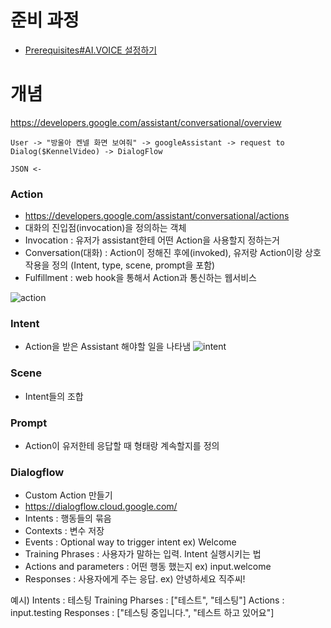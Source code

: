 # 준비 과정
- [Prerequisites#AI.VOICE 설정하기](Prerequisites.md#AI.VOICE-설정하기)

# 개념
https://developers.google.com/assistant/conversational/overview
```
User -> "방울아 켄넬 화면 보여줘" -> googleAssistant -> request to Dialog($KennelVideo) -> DialogFlow   
                                                                                 JSON <- 
```

### Action
- https://developers.google.com/assistant/conversational/actions
- 대화의 진입점(invocation)을 정의하는 객체
- Invocation : 유저가 assistant한테 어떤 Action을 사용할지 정하는거
- Conversation(대화) : Action이 정해진 후에(invoked), 유저랑 Action이랑 상호작용을 정의 (Intent, type, scene, prompt을 포함)
- Fulfillment : web hook을 통해서 Action과 통신하는 웹서비스

![action](https://developers.google.com/assistant/conversational/images/actions.svg)

### Intent
- Action을 받은 Assistant 해야할 일을 나타냄
![intent](https://developers.google.com/assistant/conversational/images/scene-overview.svg)

### Scene
- Intent들의 조합

### Prompt
- Action이 유저한테 응답할 때 형태랑 계속할지를 정의


### Dialogflow
- Custom Action 만들기
- https://dialogflow.cloud.google.com/
- Intents : 행동들의 묶음
- Contexts : 변수 저장
- Events : Optional way to trigger intent ex) Welcome
- Training Phrases : 사용자가 말하는 입력. Intent 실행시키는 법
- Actions and parameters : 어떤 행동 했는지 ex) input.welcome
- Responses : 사용자에게 주는 응답. ex) 안녕하세요 직주씨!

예시)
Intents : 테스팅
Training Pharses : ["테스트", "테스팅"]
Actions : input.testing
Responses : ["테스팅 중입니다.", "테스트 하고 있어요"]